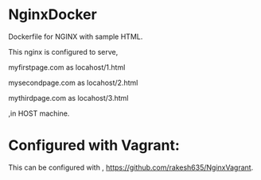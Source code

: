 # NginxDocker

Dockerfile for NGINX with sample HTML.

This nginx is configured to serve,

myfirstpage.com as locahost/1.html

mysecondpage.com as locahost/2.html

mythirdpage.com as locahost/3.html

,in HOST machine.


# Configured with Vagrant:

This can be configured with , https://github.com/rakesh635/NginxVagrant.
